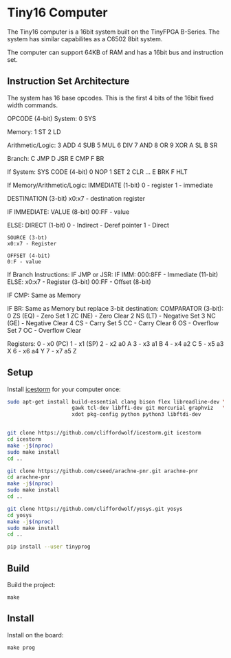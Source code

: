 # Tiny16 Computer

The Tiny16 computer is a 16bit system built on the TinyFPGA B-Series.  The system
has similar capabilites as a C6502 8bit system.

The computer can support 64KB of RAM and has a 16bit bus and instruction set.

## Instruction Set Architecture

The system has 16 base opcodes.  This is the first 4 bits of the 16bit fixed width commands.

OPCODE (4-bit)
System:
0 SYS

Memory:
1 ST
2 LD

Arithmetic/Logic:
3 ADD
4 SUB
5 MUL
6 DIV
7 AND
8 OR
9 XOR
A SL
B SR

Branch:
C JMP
D JSR
E CMP
F BR

If System:
  SYS CODE (4-bit)
  0 NOP
  1 SET
  2 CLR
  ...
  E BRK
  F HLT

If Memory/Arithmetic/Logic:
  IMMEDIATE (1-bit)
  0 - register
  1 - immediate

  DESTINATION (3-bit)
  x0:x7 - destination register

  IF IMMEDIATE:
    VALUE (8-bit)
    00:FF - value

  ELSE:
    DIRECT (1-bit)
    0 - Indirect - Deref pointer
    1 - Direct

    SOURCE (3-bt)
    x0:x7 - Register

    OFFSET (4-bit)
    0:F - value

If Branch Instructions:
  IF JMP or JSR:
    IF IMM:
      000:8FF - Immediate (11-bit)
    ELSE:
      x0:x7 - Register (3-bit)
      00:FF - Offset (8-bit)

  IF CMP:
    Same as Memory

  IF BR:
    Same as Memory but replace 3-bit destination:
    COMPARATOR (3-bit):
    0 ZS (EQ) - Zero Set
    1 ZC (NE) - Zero Clear
    2 NS (LT) - Negative Set
    3 NC (GE) - Negative Clear
    4 CS      - Carry Set
    5 CC      - Carry Clear
    6 OS      - Overflow Set
    7 OC      - Overflow Clear


Registers:
0 - x0 (PC)
1 - x1 (SP)
2 - x2 a0 A
3 - x3 a1 B
4 - x4 a2 C
5 - x5 a3 X
6 - x6 a4 Y
7 - x7 a5 Z

## Setup

Install [icestorm](http://www.clifford.at/icestorm/) for your computer once:

```sh
sudo apt-get install build-essential clang bison flex libreadline-dev \
                     gawk tcl-dev libffi-dev git mercurial graphviz   \
                     xdot pkg-config python python3 libftdi-dev


git clone https://github.com/cliffordwolf/icestorm.git icestorm
cd icestorm
make -j$(nproc)
sudo make install
cd ..

git clone https://github.com/cseed/arachne-pnr.git arachne-pnr
cd arachne-pnr
make -j$(nproc)
sudo make install
cd ..

git clone https://github.com/cliffordwolf/yosys.git yosys
cd yosys
make -j$(nproc)
sudo make install
cd ..

pip install --user tinyprog
```

## Build

Build the project:
```shell
make
```

## Install

Install on the board:
```shell
make prog
```


